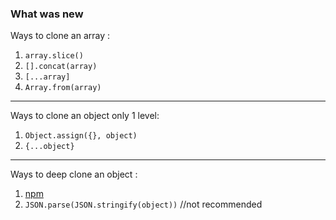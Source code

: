 ### What was new

Ways to clone an array : 
1. `array.slice()`
2. `[].concat(array)`
3. `[...array]`
4. `Array.from(array)`
---
Ways to clone an object only 1 level:
1. `Object.assign({}, object)`
2. `{...object}`
---
Ways to deep clone an object :
1. [npm](https://www.npmjs.com/package/clone-deep)
2. `JSON.parse(JSON.stringify(object))` //not recommended


